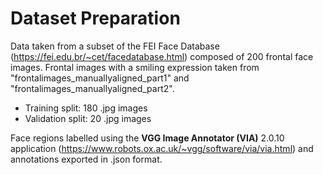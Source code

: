 # Dataset Preparation

Data taken from a subset of the FEI Face Database (https://fei.edu.br/~cet/facedatabase.html) composed of 200 frontal face images. Frontal images with a smiling expression taken from "frontalimages_manuallyaligned_part1" and "frontalimages_manuallyaligned_part2".

- Training split: 180 .jpg images
- Validation split: 20 .jpg images

Face regions labelled using the **VGG Image Annotator (VIA)** 2.0.10 application (https://www.robots.ox.ac.uk/~vgg/software/via/via.html) and annotations exported in .json format.
